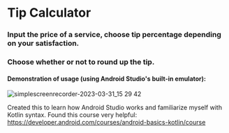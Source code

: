 # Tip Calculator
### Input the price of a service, choose tip percentage depending on your satisfaction.
### Choose whether or not to round up the tip.

#### Demonstration of usage (using Android Studio's built-in emulator):
![simplescreenrecorder-2023-03-31_15 29 42](https://user-images.githubusercontent.com/88145164/229121748-04b3d7b9-f3c7-438d-8657-5d598ebdcc42.gif)

Created this to learn how Android Studio works and familiarize myself with Kotlin syntax. Found this course very helpful: https://developer.android.com/courses/android-basics-kotlin/course
